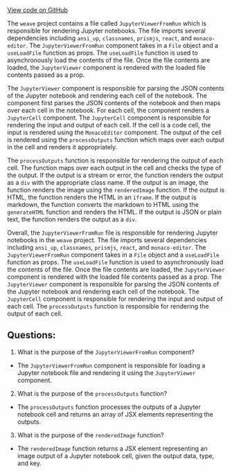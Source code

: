 [View code on GitHub](https://github.com/wandb/weave/weave-js/src/common/components/JupyterViewer.tsx)

The `weave` project contains a file called `JupyterViewerFromRun` which is responsible for rendering Jupyter notebooks. The file imports several dependencies including `ansi_up`, `classnames`, `prismjs`, `react`, and `monaco-editor`. The `JupyterViewerFromRun` component takes in a `File` object and a `useLoadFile` function as props. The `useLoadFile` function is used to asynchronously load the contents of the file. Once the file contents are loaded, the `JupyterViewer` component is rendered with the loaded file contents passed as a prop. 

The `JupyterViewer` component is responsible for parsing the JSON contents of the Jupyter notebook and rendering each cell of the notebook. The component first parses the JSON contents of the notebook and then maps over each cell in the notebook. For each cell, the component renders a `JupyterCell` component. The `JupyterCell` component is responsible for rendering the input and output of each cell. If the cell is a code cell, the input is rendered using the `MonacoEditor` component. The output of the cell is rendered using the `processOutputs` function which maps over each output in the cell and renders it appropriately. 

The `processOutputs` function is responsible for rendering the output of each cell. The function maps over each output in the cell and checks the type of the output. If the output is a stream or error, the function renders the output as a `div` with the appropriate class name. If the output is an image, the function renders the image using the `renderedImage` function. If the output is HTML, the function renders the HTML in an `iframe`. If the output is markdown, the function converts the markdown to HTML using the `generateHTML` function and renders the HTML. If the output is JSON or plain text, the function renders the output as a `div`. 

Overall, the `JupyterViewerFromRun` file is responsible for rendering Jupyter notebooks in the `weave` project. The file imports several dependencies including `ansi_up`, `classnames`, `prismjs`, `react`, and `monaco-editor`. The `JupyterViewerFromRun` component takes in a `File` object and a `useLoadFile` function as props. The `useLoadFile` function is used to asynchronously load the contents of the file. Once the file contents are loaded, the `JupyterViewer` component is rendered with the loaded file contents passed as a prop. The `JupyterViewer` component is responsible for parsing the JSON contents of the Jupyter notebook and rendering each cell of the notebook. The `JupyterCell` component is responsible for rendering the input and output of each cell. The `processOutputs` function is responsible for rendering the output of each cell.
## Questions: 
 1. What is the purpose of the `JupyterViewerFromRun` component?
- The `JupyterViewerFromRun` component is responsible for loading a Jupyter notebook file and rendering it using the `JupyterViewer` component.

2. What is the purpose of the `processOutputs` function?
- The `processOutputs` function processes the outputs of a Jupyter notebook cell and returns an array of JSX elements representing the outputs.

3. What is the purpose of the `renderedImage` function?
- The `renderedImage` function returns a JSX element representing an image output of a Jupyter notebook cell, given the output data, type, and key.